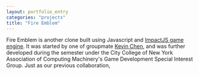 ```yaml
---
layout: portfolio_entry
categories: "projects"
title: "Fire Emblem"
---
```


Fire Emblem is another clone built using Javascript and <a href="http://impactjs.com">ImpactJS game engine</a>. It was started by one of groupmate <a href="http://chessmasterhong.github.io">Kevin Chen</a>, and was further developed during the semester under the City College of New York Association of Computing Machinery's Game Development Special Interest Group. Just as our previous collaboration, <a href="/blog/2014/05/02/firstproject.html">
